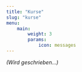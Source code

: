 ```yaml
---
title: "Kurse"
slug: "kurse"
menu:
    main:
        weight: 3
        params: 
            icon: messages
---
```

_(Wird geschrieben...)_